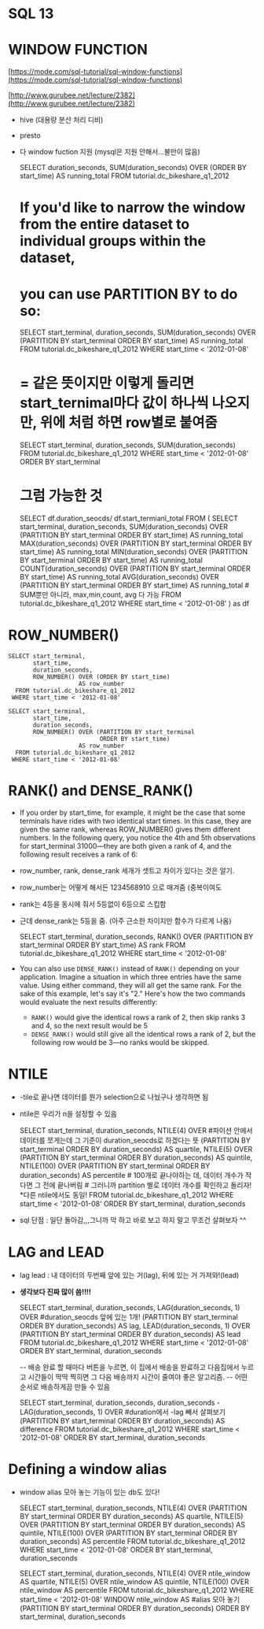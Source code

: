 # SQL 13

# WINDOW FUNCTION

[https://mode.com/sql-tutorial/sql-window-functions](https://mode.com/sql-tutorial/sql-window-functions)

[http://www.gurubee.net/lecture/2382](http://www.gurubee.net/lecture/2382)

- hive (대용량 분산 처리 디비)
- presto
- 다 window fuction 지원 (mysql은 지원 안해서...불만이 많음)

    SELECT duration_seconds,
           SUM(duration_seconds) OVER (ORDER BY start_time) AS running_total
      FROM tutorial.dc_bikeshare_q1_2012
    
    # If you'd like to narrow the window from the entire dataset to individual groups within the dataset, 
    # you can use PARTITION BY to do so:
    
    SELECT start_terminal,
           duration_seconds,
           SUM(duration_seconds) OVER (PARTITION BY start_terminal ORDER BY start_time)
             AS running_total
      FROM tutorial.dc_bikeshare_q1_2012
     WHERE start_time < '2012-01-08'
    
    # = 같은 뜻이지만 이렇게 돌리면 start_ternimal마다 값이 하나씩 나오지만, 위에 처럼 하면 row별로 붙여줌
    SELECT start_terminal,
           duration_seconds,
           SUM(duration_seconds) 
      FROM tutorial.dc_bikeshare_q1_2012
     WHERE start_time < '2012-01-08'
    ORDER BY start_terminal 
    
    # 그럼 가능한 것 
    SELECT df.duration_seocds/ df.start_termianl_total
    FROM (
    SELECT start_terminal,
           duration_seconds,
           SUM(duration_seconds) OVER (PARTITION BY start_terminal ORDER BY start_time)
             AS running_total
    			 MAX(duration_seconds) OVER (PARTITION BY start_terminal ORDER BY start_time)
             AS running_total
    			 MIN(duration_seconds) OVER (PARTITION BY start_terminal ORDER BY start_time)
             AS running_total
    			 COUNT(duration_seconds) OVER (PARTITION BY start_terminal ORDER BY start_time)
             AS running_total
    			 AVG(duration_seconds) OVER (PARTITION BY start_terminal ORDER BY start_time)
             AS running_total
    				# SUM뿐만 아니라, max,min,count, avg 다 가능 
      FROM tutorial.dc_bikeshare_q1_2012
     WHERE start_time < '2012-01-08'
    ) as df
    
    
    

# ROW_NUMBER()

    SELECT start_terminal,
           start_time,
           duration_seconds,
           ROW_NUMBER() OVER (ORDER BY start_time)
                        AS row_number
      FROM tutorial.dc_bikeshare_q1_2012
     WHERE start_time < '2012-01-08'
    
    SELECT start_terminal,
           start_time,
           duration_seconds,
           ROW_NUMBER() OVER (PARTITION BY start_terminal
                              ORDER BY start_time)
                        AS row_number
      FROM tutorial.dc_bikeshare_q1_2012
     WHERE start_time < '2012-01-08'

# RANK() and DENSE_RANK()

- If you order by start_time, for example, it might be the case that some terminals have rides with two identical start times. In this case, they are given the same rank, whereas ROW_NUMBER() gives them different numbers. In the following query, you notice the 4th and 5th observations for start_terminal 31000—they are both given a rank of 4, and the following result receives a rank of 6:
- row_number, rank, dense_rank 세개가 셋트고 차이가 있다는 것은 알기.
- row_number는 어떻게 해서든 1234568910 으로 매겨줌 (중복이여도
- rank는 4등을 동시에 줘서 5등없이 6등으로 스킵함
- 근데 dense_rank는 5등을 줌. (아주 근소한 차이지만 함수가 다르게 나옴)

    SELECT start_terminal,
           duration_seconds,
           RANK() OVER (PARTITION BY start_terminal
                        ORDER BY start_time)
                  AS rank
      FROM tutorial.dc_bikeshare_q1_2012
     WHERE start_time < '2012-01-08'

- You can also use `DENSE_RANK()` instead of `RANK()` depending on your application. Imagine a situation in which three entries have the same value. Using either command, they will all get the same rank. For the sake of this example, let's say it's "2." Here's how the two commands would evaluate the next results differently:
    - `RANK()` would give the identical rows a rank of 2, then skip ranks 3 and 4, so the next result would be 5
    - `DENSE_RANK()` would still give all the identical rows a rank of 2, but the following row would be 3—no ranks would be skipped.

# NTILE

- -tile로 끝나면 데이터를 뭔가 selection으로 나눴구나 생각하면 됨
- ntile은 우리가 n을 설정할 수 있음

    SELECT start_terminal,
           duration_seconds,
           NTILE(4) OVER #파이션 안에서 데이터를 쪼게는데 그 기준이 duration_seocds로 하겠다는 뜻
             (PARTITION BY start_terminal ORDER BY duration_seconds)
              AS quartile,
           NTILE(5) OVER
             (PARTITION BY start_terminal ORDER BY duration_seconds)
             AS quintile,
           NTILE(100) OVER
             (PARTITION BY start_terminal ORDER BY duration_seconds)
             AS percentile # 100개로 끝나야하는 데, 데이터 개수가 작다면 그 전에 끝나버림
    											# 그러니까 partition 별로 데이터 개수를 확인하고 돌리자! *다른 ntile에서도 동일! 
      FROM tutorial.dc_bikeshare_q1_2012
     WHERE start_time < '2012-01-08'
     ORDER BY start_terminal, duration_seconds

- sql 단점 : 일단 돌아감,,,그니까 막 하고 바로 보고 하지 말고 무조건 살펴보자 ^^

# LAG and LEAD

- lag lead : 내 데이터의 두번째 앞에 있는 거(lag), 뒤에 있는 거 가져와!(lead)
- **생각보다 진짜 많이 씀!!!!**

    SELECT start_terminal,
           duration_seconds,
           LAG(duration_seconds, 1) OVER #duration_seocds 앞에 있는 1개! 
             (PARTITION BY start_terminal ORDER BY duration_seconds) AS lag,
           LEAD(duration_seconds, 1) OVER
             (PARTITION BY start_terminal ORDER BY duration_seconds) AS lead
      FROM tutorial.dc_bikeshare_q1_2012
     WHERE start_time < '2012-01-08'
     ORDER BY start_terminal, duration_seconds
    
    -- 배송 완료 할 때마다 버튼을 누르면, 이 집에서 배송을 완료하고 다음집에서 누르고 시간들이 딱딱 찍히면 그 다음 배송까지 시간이 줄여야 좋은 알고리즘. 
    -- 어떤 순서로 배송하게끔 만들 수 있음  
    
    SELECT start_terminal,
           duration_seconds,
           duration_seconds -LAG(duration_seconds, 1) OVER #duration에서 -lag 빼서 살펴보기
             (PARTITION BY start_terminal ORDER BY duration_seconds)
             AS difference
      FROM tutorial.dc_bikeshare_q1_2012
     WHERE start_time < '2012-01-08'
     ORDER BY start_terminal, duration_seconds

# Defining a window alias

- window alias 모아 놓는 기능이 있는 db도 있다!

    SELECT start_terminal,
           duration_seconds,
           NTILE(4) OVER
             (PARTITION BY start_terminal ORDER BY duration_seconds)
             AS quartile,
           NTILE(5) OVER
             (PARTITION BY start_terminal ORDER BY duration_seconds)
             AS quintile,
           NTILE(100) OVER
             (PARTITION BY start_terminal ORDER BY duration_seconds)
             AS percentile
      FROM tutorial.dc_bikeshare_q1_2012
     WHERE start_time < '2012-01-08'
     ORDER BY start_terminal, duration_seconds
    
    
    SELECT start_terminal,
           duration_seconds,
           NTILE(4) OVER ntile_window AS quartile,
           NTILE(5) OVER ntile_window AS quintile,
           NTILE(100) OVER ntile_window AS percentile
      FROM tutorial.dc_bikeshare_q1_2012
     WHERE start_time < '2012-01-08'
    WINDOW ntile_window AS #alias 모아 놓기 
             (PARTITION BY start_terminal ORDER BY duration_seconds)
     ORDER BY start_terminal, duration_seconds